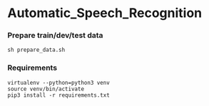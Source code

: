 # Automatic_Speech_Recognition

### Prepare train/dev/test data
```
sh prepare_data.sh
```

### Requirements
```
virtualenv --python=python3 venv
source venv/bin/activate
pip3 install -r requirements.txt
```
